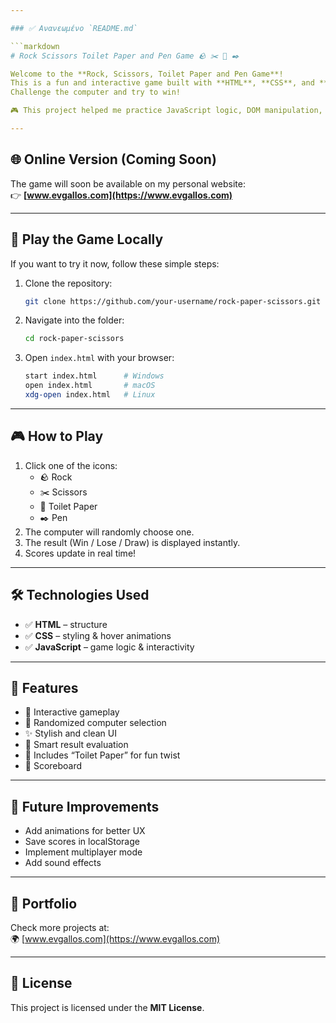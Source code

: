 ```yaml
---

### ✅ Ανανεωμένο `README.md`

```markdown
# Rock Scissors Toilet Paper and Pen Game 🪨 ✂️ 🧻 ✒️

Welcome to the **Rock, Scissors, Toilet Paper and Pen Game**!  
This is a fun and interactive game built with **HTML**, **CSS**, and **JavaScript**.  
Challenge the computer and try to win!

🎮 This project helped me practice JavaScript logic, DOM manipulation, and event handling.

---
```


## 🌐 Online Version (Coming Soon)

The game will soon be available on my personal website:  
👉 **[www.evgallos.com](https://www.evgallos.com)**

---

## 🚀 Play the Game Locally

If you want to try it now, follow these simple steps:

1. Clone the repository:

   ```bash
   git clone https://github.com/your-username/rock-paper-scissors.git
   ```

2. Navigate into the folder:

   ```bash
   cd rock-paper-scissors
   ```

3. Open `index.html` with your browser:

   ```bash
   start index.html      # Windows  
   open index.html       # macOS  
   xdg-open index.html   # Linux
   ```

---

## 🎮 How to Play

1. Click one of the icons:
   - 🪨 Rock  
   - ✂️ Scissors  
   - 🧻 Toilet Paper  
   - ✒️ Pen  
2. The computer will randomly choose one.
3. The result (Win / Lose / Draw) is displayed instantly.
4. Scores update in real time!

---

## 🛠️ Technologies Used

- ✅ **HTML** – structure  
- ✅ **CSS** – styling & hover animations  
- ✅ **JavaScript** – game logic & interactivity

---

## 📌 Features

- 🎯 Interactive gameplay  
- 🎲 Randomized computer selection  
- ✨ Stylish and clean UI  
- 🧠 Smart result evaluation  
- 🧻 Includes “Toilet Paper” for fun twist  
- 🧾 Scoreboard

---

## 🔧 Future Improvements

- Add animations for better UX
- Save scores in localStorage
- Implement multiplayer mode
- Add sound effects

---

## 🔗 Portfolio

Check more projects at:  
🌍 [www.evgallos.com](https://www.evgallos.com)

---

## 📜 License

This project is licensed under the **MIT License**.
```
